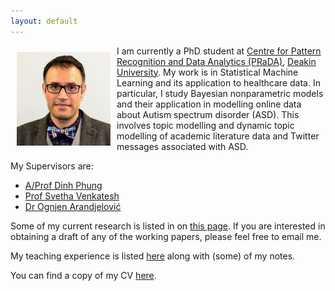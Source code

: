 ```yaml
---
layout: default
---
```


<img style="width=300px;height=300px;float:left;padding:10px;"
src="/images/me.jpg" alt="profile picture" width="150" height="150">

I am currently a PhD student at [Centre for Pattern Recognition and Data Analytics (PRaDA)](http://www.deakin.edu.au/research/prada), [Deakin University](http://www.deakin.edu.au). 
My work is in Statistical Machine Learning and its application to healthcare data. 
In particular, I study Bayesian nonparametric models and their application in 
modelling online data about Autism spectrum disorder (ASD). This involves topic modelling
and dynamic topic modelling of academic literature data and Twitter messages associated with
ASD.

My Supervisors are:

  * [A/Prof Dinh Phung](http://www.prada-research.net/~dinh/)
  * [Prof Svetha Venkatesh](http://www.prada-research.net/~svetha/)
  * [Dr Ognjen Arandjelović](https://oa7.host.cs.st-andrews.ac.uk/)


Some of my current research is listed in on [this page](/research/).
If you are interested in obtaining a draft of any of the working
papers, please feel free to email me.

My teaching experience is listed [here](/teaching/) along with (some)
of my notes.

You can find a copy of my CV [here](/cv/cv.pdf).